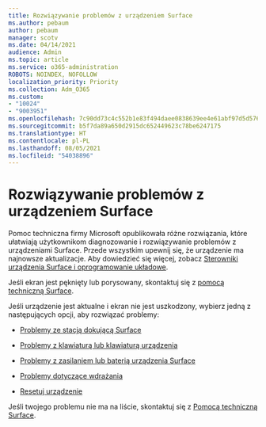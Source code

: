 ```yaml
---
title: Rozwiązywanie problemów z urządzeniem Surface
ms.author: pebaum
author: pebaum
manager: scotv
ms.date: 04/14/2021
audience: Admin
ms.topic: article
ms.service: o365-administration
ROBOTS: NOINDEX, NOFOLLOW
localization_priority: Priority
ms.collection: Adm_O365
ms.custom:
- "10024"
- "9003951"
ms.openlocfilehash: 7c90dd73c4c552b1e83f494daee0838639ee4e61abf97d5d576f88ded9a4c631
ms.sourcegitcommit: b5f7da89a650d2915dc652449623c78be6247175
ms.translationtype: HT
ms.contentlocale: pl-PL
ms.lasthandoff: 08/05/2021
ms.locfileid: "54038896"
---
```

# <a name="troubleshoot-surface"></a>Rozwiązywanie problemów z urządzeniem Surface

Pomoc techniczna firmy Microsoft opublikowała różne rozwiązania, które ułatwiają użytkownikom diagnozowanie i rozwiązywanie problemów z urządzeniami Surface. Przede wszystkim upewnij się, że urządzenie ma najnowsze aktualizacje. Aby dowiedzieć się więcej, zobacz [Sterowniki urządzenia Surface i oprogramowanie układowe](https://docs.microsoft.com/surface/support-solutions-surface#surface-drivers-and-firmware).

Jeśli ekran jest pęknięty lub porysowany, skontaktuj się z [pomocą techniczną Surface](https://docs.microsoft.com/surface/contact-surface-support?tabs=online).

Jeśli urządzenie jest aktualne i ekran nie jest uszkodzony, wybierz jedną z następujących opcji, aby rozwiązać problemy:
 
- [Problemy ze stacją dokującą Surface](https://docs.microsoft.com/surface/support-solutions-surface#surface-dock-issues)
 
- [Problemy z klawiaturą lub klawiaturą urządzenia](https://support.microsoft.com/sbs/surface/troubleshoot-your-surface-type-cover-or-keyboard-5b7ed1a7-bedd-5164-94a7-87f8e95df3fe?)
 
- [Problemy z zasilaniem lub baterią urządzenia Surface](https://docs.microsoft.com/surface/support-solutions-surface#surface-power-or-battery-issues)
 
- [Problemy dotyczące wdrażania](https://docs.microsoft.com/surface/support-solutions-surface#deployment-issues)
 
- [Resetuj urządzenie](https://docs.microsoft.com/surface/support-solutions-surface#reset-device)

Jeśli twojego problemu nie ma na liście, skontaktuj się z [Pomocą techniczną Surface](https://docs.microsoft.com/surface/contact-surface-support?tabs=online).

